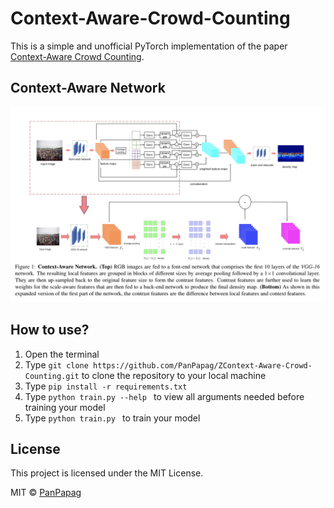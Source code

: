 # Context-Aware-Crowd-Counting

This is a simple and unofficial PyTorch implementation of the paper [Context-Aware Crowd Counting](https://arxiv.org/pdf/1811.10452.pdf).

## Context-Aware Network

![](https://github.com/PanPapag/Context-Aware-Crowd-Counting/blob/main/misc/model_architecture.png)

## How to use?
1. Open the terminal
2. Type ```git clone https://github.com/PanPapag/ZContext-Aware-Crowd-Counting.git``` 
   to clone the repository to your local machine
3. Type ```pip install -r requirements.txt```
4. Type ```python train.py --help ``` to view all arguments needed before training your model
5. Type ```python train.py ``` to train your model


## License
This project is licensed under the MIT License.

MIT © [PanPapag]()
